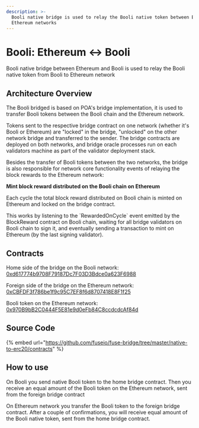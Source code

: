 ```yaml
---
description: >-
  Booli native bridge is used to relay the Booli native token between Booli and
  Ethereum networks
---
```


# Booli: Ethereum ↔ Booli

Booli native bridge between Ethereum and Booli is used to relay the Booli native token from Booli to Ethereum network

## Architecture Overview

The Booli bridged is based on POA's bridge implementation, it is used to transfer Booli tokens between the Booli chain and the Ethereum network.

Tokens sent to the respective bridge contract on one network \(whether it's Booli or Ethereum\) are "locked" in the bridge, "unlocked" on the other network bridge and transferred to the sender. The bridge contracts are deployed on both networks, and bridge oracle processes run on each validators machine as part of the validator deployment stack.

Besides the transfer of Booli tokens between the two networks, the bridge is also responsible for network core functionality events of relaying the block rewards to the Ethereum network:

**Mint block reward distributed on the Booli chain on Ethereum**

Each cycle the total block reward distributed on Booli chain is minted on Ethereum and locked on the bridge contract.

This works by listening to the \`RewardedOnCycle\` event emitted by the BlockReward contract on Booli chain, waiting for all bridge validators on Booli chain to sign it, and eventually sending a transaction to mint on Ethereum \(by the last signing validator\).

## Contracts

Home side of the bridge on the Booli network: [0xd617774b9708F79187Dc7F03D3Bdce0a623F6988](https://booliscan.com/address/0xd617774b9708F79187Dc7F03D3Bdce0a623F6988/transactions)

Foreign side of the bridge on the Ethereum network: [0xCBFDF3f786be1f9c95C7EF8f6d8707418E8F1f25](https://booliscan.com/address/0xCBFDF3f786be1f9c95C7EF8f6d8707418E8F1f25/transactions)

Booli token on the Ethereum network: [0x970B9bB2C0444F5E81e9d0eFb84C8ccdcdcAf84d](https://etherscan.io/token/0x970b9bb2c0444f5e81e9d0efb84c8ccdcdcaf84d)

## Source Code

{% embed url="https://github.com/fuseio/fuse-bridge/tree/master/native-to-erc20/contracts" %}

## How to use

On Booli you send native Booli token to the home bridge contract. Then you receive an equal amount of the Booli token on the Ethereum network, sent from the foreign bridge contract

On Ethereum network you transfer the Booli token to the foreign bridge contract. After a couple of confirmations, you will receive equal amount of the Booli native token, sent from the home bridge contract.

#### 

